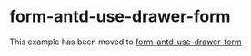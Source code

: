 # form-antd-use-drawer-form

This example has been moved to [form-antd-use-drawer-form](../../.././form-antd-use-drawer-form)
